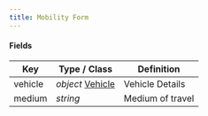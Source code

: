 ```yaml
---
title: Mobility Form
---
```


#### Fields

| Key | Type / Class | Definition |
| --- | ----------------- | ---------- |
| vehicle | *object* [Vehicle](#)  | Vehicle Details |
| medium | *string* | Medium of travel |
